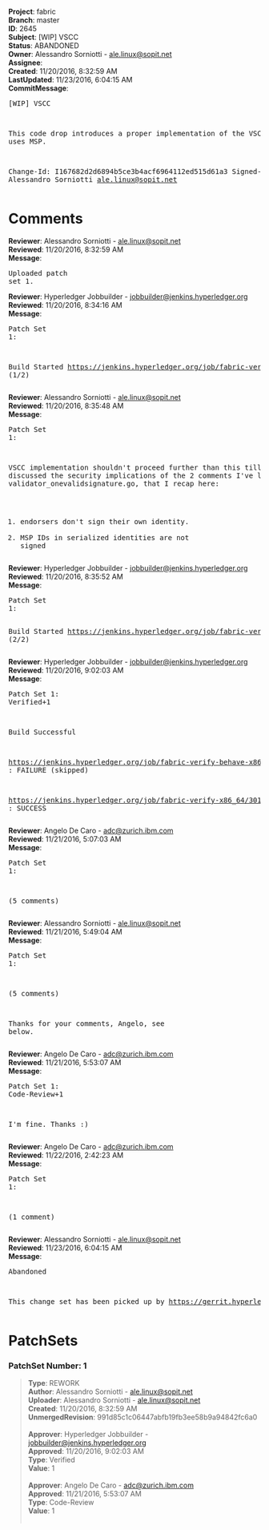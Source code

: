 <strong>Project</strong>: fabric<br><strong>Branch</strong>: master<br><strong>ID</strong>: 2645<br><strong>Subject</strong>: [WIP] VSCC<br><strong>Status</strong>: ABANDONED<br><strong>Owner</strong>: Alessandro Sorniotti - ale.linux@sopit.net<br><strong>Assignee</strong>:<br><strong>Created</strong>: 11/20/2016, 8:32:59 AM<br><strong>LastUpdated</strong>: 11/23/2016, 6:04:15 AM<br><strong>CommitMessage</strong>:<br><pre>[WIP] VSCC

This code drop introduces a proper implementation of the VSCC that uses MSP.

Change-Id: I167682d2d6894b5ce3b4acf6964112ed515d61a3
Signed-off-by: Alessandro Sorniotti <ale.linux@sopit.net>
</pre><h1>Comments</h1><strong>Reviewer</strong>: Alessandro Sorniotti - ale.linux@sopit.net<br><strong>Reviewed</strong>: 11/20/2016, 8:32:59 AM<br><strong>Message</strong>: <pre>Uploaded patch set 1.</pre><strong>Reviewer</strong>: Hyperledger Jobbuilder - jobbuilder@jenkins.hyperledger.org<br><strong>Reviewed</strong>: 11/20/2016, 8:34:16 AM<br><strong>Message</strong>: <pre>Patch Set 1:

Build Started https://jenkins.hyperledger.org/job/fabric-verify-behave-x86_64/1855/ (1/2)</pre><strong>Reviewer</strong>: Alessandro Sorniotti - ale.linux@sopit.net<br><strong>Reviewed</strong>: 11/20/2016, 8:35:48 AM<br><strong>Message</strong>: <pre>Patch Set 1:

VSCC implementation shouldn't proceed further than this till we've discussed the security implications of the 2 comments I've left in validator_onevalidsignature.go, that I recap here:
1) endorsers don't sign their own identity.
2) MSP IDs in serialized identities are not signed</pre><strong>Reviewer</strong>: Hyperledger Jobbuilder - jobbuilder@jenkins.hyperledger.org<br><strong>Reviewed</strong>: 11/20/2016, 8:35:52 AM<br><strong>Message</strong>: <pre>Patch Set 1:

Build Started https://jenkins.hyperledger.org/job/fabric-verify-x86_64/3017/ (2/2)</pre><strong>Reviewer</strong>: Hyperledger Jobbuilder - jobbuilder@jenkins.hyperledger.org<br><strong>Reviewed</strong>: 11/20/2016, 9:02:03 AM<br><strong>Message</strong>: <pre>Patch Set 1: Verified+1

Build Successful 

https://jenkins.hyperledger.org/job/fabric-verify-behave-x86_64/1855/ : FAILURE (skipped)

https://jenkins.hyperledger.org/job/fabric-verify-x86_64/3017/ : SUCCESS</pre><strong>Reviewer</strong>: Angelo De Caro - adc@zurich.ibm.com<br><strong>Reviewed</strong>: 11/21/2016, 5:07:03 AM<br><strong>Message</strong>: <pre>Patch Set 1:

(5 comments)</pre><strong>Reviewer</strong>: Alessandro Sorniotti - ale.linux@sopit.net<br><strong>Reviewed</strong>: 11/21/2016, 5:49:04 AM<br><strong>Message</strong>: <pre>Patch Set 1:

(5 comments)

Thanks for your comments, Angelo, see below.</pre><strong>Reviewer</strong>: Angelo De Caro - adc@zurich.ibm.com<br><strong>Reviewed</strong>: 11/21/2016, 5:53:07 AM<br><strong>Message</strong>: <pre>Patch Set 1: Code-Review+1

I'm fine. Thanks :)</pre><strong>Reviewer</strong>: Angelo De Caro - adc@zurich.ibm.com<br><strong>Reviewed</strong>: 11/22/2016, 2:42:23 AM<br><strong>Message</strong>: <pre>Patch Set 1:

(1 comment)</pre><strong>Reviewer</strong>: Alessandro Sorniotti - ale.linux@sopit.net<br><strong>Reviewed</strong>: 11/23/2016, 6:04:15 AM<br><strong>Message</strong>: <pre>Abandoned

This change set has been picked up by https://gerrit.hyperledger.org/r/#/c/2581/</pre><h1>PatchSets</h1><h3>PatchSet Number: 1</h3><blockquote><strong>Type</strong>: REWORK<br><strong>Author</strong>: Alessandro Sorniotti - ale.linux@sopit.net<br><strong>Uploader</strong>: Alessandro Sorniotti - ale.linux@sopit.net<br><strong>Created</strong>: 11/20/2016, 8:32:59 AM<br><strong>UnmergedRevision</strong>: 991d85c1c06447abfb19fb3ee58b9a94842fc6a0<br><br><strong>Approver</strong>: Hyperledger Jobbuilder - jobbuilder@jenkins.hyperledger.org<br><strong>Approved</strong>: 11/20/2016, 9:02:03 AM<br><strong>Type</strong>: Verified<br><strong>Value</strong>: 1<br><br><strong>Approver</strong>: Angelo De Caro - adc@zurich.ibm.com<br><strong>Approved</strong>: 11/21/2016, 5:53:07 AM<br><strong>Type</strong>: Code-Review<br><strong>Value</strong>: 1<br><br></blockquote>